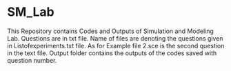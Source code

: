 # SM_Lab
This Repository contains Codes and Outputs of Simulation and Modeling Lab.
Questions are in txt file.
Name of files are denoting the questions given in Listofexperiments.txt file.
As for Example file 2.sce is the second question in the text file.
Output folder contains the outputs of the codes saved with question number.
